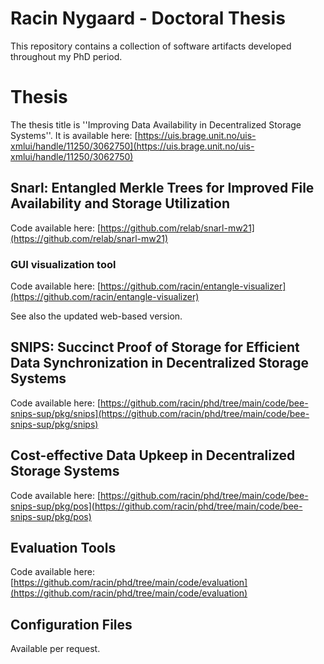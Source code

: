 # Racin Nygaard - Doctoral Thesis
This repository contains a collection of software artifacts developed throughout my PhD period.

# Thesis
The thesis title is ''Improving Data Availability in Decentralized Storage Systems''.
It is available here: [https://uis.brage.unit.no/uis-xmlui/handle/11250/3062750](https://uis.brage.unit.no/uis-xmlui/handle/11250/3062750)

## Snarl: Entangled Merkle Trees for Improved File Availability and Storage Utilization
Code available here: [https://github.com/relab/snarl-mw21](https://github.com/relab/snarl-mw21)

### GUI visualization tool
Code available here: [https://github.com/racin/entangle-visualizer](https://github.com/racin/entangle-visualizer)

See also the updated web-based version.


## SNIPS: Succinct Proof of Storage for Efficient Data Synchronization in Decentralized Storage Systems

Code available here: [https://github.com/racin/phd/tree/main/code/bee-snips-sup/pkg/snips](https://github.com/racin/phd/tree/main/code/bee-snips-sup/pkg/snips)

## Cost-effective Data Upkeep in Decentralized Storage Systems
Code available here: [https://github.com/racin/phd/tree/main/code/bee-snips-sup/pkg/pos](https://github.com/racin/phd/tree/main/code/bee-snips-sup/pkg/pos)

## Evaluation Tools
Code available here: [https://github.com/racin/phd/tree/main/code/evaluation](https://github.com/racin/phd/tree/main/code/evaluation)

## Configuration Files
Available per request.